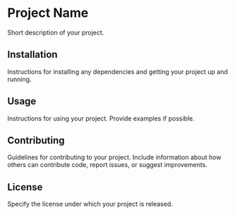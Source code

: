 # Project Name

Short description of your project.

## Installation

Instructions for installing any dependencies and getting your project up and running.

## Usage

Instructions for using your project. Provide examples if possible.

## Contributing

Guidelines for contributing to your project. Include information about how others can contribute code, report issues, or suggest improvements.

## License

Specify the license under which your project is released.
